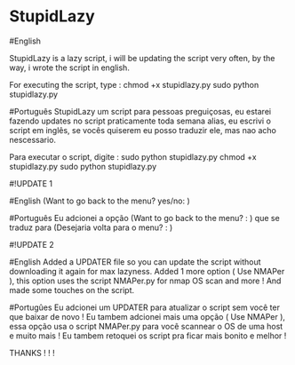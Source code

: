 # StupidLazy

#English

StupidLazy is a lazy script, i will be updating the script very often,
by the way, i wrote the script in english.

For executing the script, type :
chmod +x stupidlazy.py
sudo python stupidlazy.py

#Português
StupidLazy um script para pessoas preguiçosas, eu estarei fazendo updates no script praticamente toda semana
alias, eu escrivi o script em inglês, se vocês quiserem eu posso traduzir ele, mas nao acho nescessario.

Para executar o script, digite : sudo python stupidlazy.py
chmod +x stupidlazy.py
sudo python stupidlazy.py

#!UPDATE 1

#English
(Want to go back to the menu? yes/no: )

#Português
Eu adcionei a opção (Want to go back to the menu? : )
que se traduz para (Desejaria volta para o menu? : )

#!UPDATE 2

#English
Added a UPDATER file so you can update the script without downloading it again for max lazyness. Added 1 more option ( Use NMAPer ), this option uses the script NMAPer.py for nmap OS scan and more ! And made some touches on the script.

#Portugûes
Eu adcionei um UPDATER para atualizar o script sem você ter que baixar de novo ! Eu tambem adcionei mais uma opção ( Use NMAPer ), essa opção usa o script NMAPer.py para você scannear o OS de uma host e muito mais ! Eu tambem retoquei os script pra ficar mais bonito e melhor !

THANKS ! ! !
